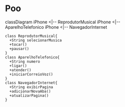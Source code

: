 # Poo
classDiagram
    iPhone <|-- ReprodutorMusical
    iPhone <|-- AparelhoTelefonico
    iPhone <|-- NavegadorInternet

    class ReprodutorMusical{
      +String selecionarMusica
      +tocar()
      +pausar()
    }
    class AparelhoTelefonico{
      +String numero
      +ligar()
      +atender()
      +iniciarCorreioVoz()
    }
    class NavegadorInternet{
      +String exibirPagina 
      +adicionarNovaAba()
      +atualizarPagina()
    }
